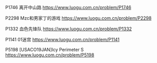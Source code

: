 
P1746 离开中山路
https://www.luogu.com.cn/problem/P1746

P2298 Mzc和男家丁的游戏
https://www.luogu.com.cn/problem/P2298

P1332 血色先锋队
https://www.luogu.com.cn/problem/P1332

P1141 01迷宫
https://www.luogu.com.cn/problem/P1141

P5198 [USACO19JAN]Icy Perimeter S
https://www.luogu.com.cn/problem/P5198
